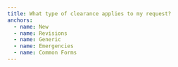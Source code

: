 ```yaml
---
title: What type of clearance applies to my request?
anchors:
  - name: New
  - name: Revisions
  - name: Generic
  - name: Emergencies
  - name: Common Forms
---
```

